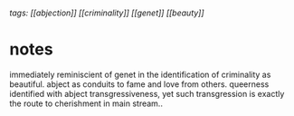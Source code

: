 ###### tags: [[abjection]] [[criminality]] [[genet]] [[beauty]]

# notes

immediately reminiscient of genet in the identification of criminality as beautiful. abject as conduits to fame and love from others. queerness identified with abject transgressiveness, yet such transgression is exactly the route to cherishment in main stream.. 